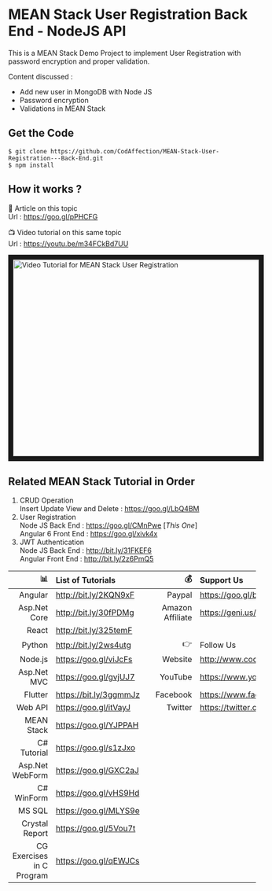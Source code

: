 # MEAN Stack User Registration Back End - NodeJS API
This is a MEAN Stack Demo Project to implement User Registration with password encryption and proper validation.

Content discussed :
 - Add new user in MongoDB with Node JS
- Password encryption
- Validations in MEAN Stack

## Get the Code

```
$ git clone https://github.com/CodAffection/MEAN-Stack-User-Registration---Back-End.git
$ npm install
```

 ## How it works ?
 
 :scroll: Article on this topic  
 Url : https://goo.gl/pPHCFG
 
 :tv: Video tutorial on this same topic  
 Url : https://youtu.be/m34FCkBd7UU
 
<a href="http://www.youtube.com/watch?feature=player_embedded&v=m34FCkBd7UU
" target="_blank"><img src="http://img.youtube.com/vi/m34FCkBd7UU/0.jpg" 
alt="Video Tutorial for MEAN Stack User Registration" width="500" height="400" border="10" /></a>


## Related MEAN Stack Tutorial in Order
1. CRUD Operation  
    Insert Update View and Delete : https://goo.gl/LbQ4BM
2. User Registration <br/>
    Node JS Back End : https://goo.gl/CMnPwe [_This One_]   <br/>
    Angular 6 Front End : https://goo.gl/xivk4x <br/>
3. JWT Authentication <br/>
    Node JS Back End  : http://bit.ly/31FKEF6  
    Angular Front End : http://bit.ly/2z6PmQ5


| :bar_chart:               |  List of Tutorials   |   | :moneybag:           | Support Us                           |
|--------------------------:|:---------------------|---|---------------------:|:-------------------------------------|
| Angular                   |http://bit.ly/2KQN9xF |   |Paypal                | https://goo.gl/bPcyXW                |
| Asp.Net Core              |http://bit.ly/30fPDMg |   |Amazon   Affiliate    | https://geni.us/JDzpE                |
| React                     |http://bit.ly/325temF |   |
| Python                    |http://bit.ly/2ws4utg |   | :point_right:        | Follow Us                            |
| Node.js                   |https://goo.gl/viJcFs |   |Website               |http://www.codaffection.com          |
| Asp.Net MVC               |https://goo.gl/gvjUJ7 |   |YouTube               |https://www.youtube.com/codaffection  |
| Flutter                   |https://bit.ly/3ggmmJz|   |Facebook              |https://www.facebook.com/codaffection |
| Web API                   |https://goo.gl/itVayJ |   |Twitter               |https://twitter.com/CodAffection      |
| MEAN Stack                |https://goo.gl/YJPPAH |   |
| C# Tutorial               |https://goo.gl/s1zJxo |   |
| Asp.Net WebForm           |https://goo.gl/GXC2aJ |   |
| C# WinForm                |https://goo.gl/vHS9Hd |   |
| MS SQL                    |https://goo.gl/MLYS9e |   |
| Crystal Report            |https://goo.gl/5Vou7t |   |
| CG Exercises in C Program |https://goo.gl/qEWJCs |   |


